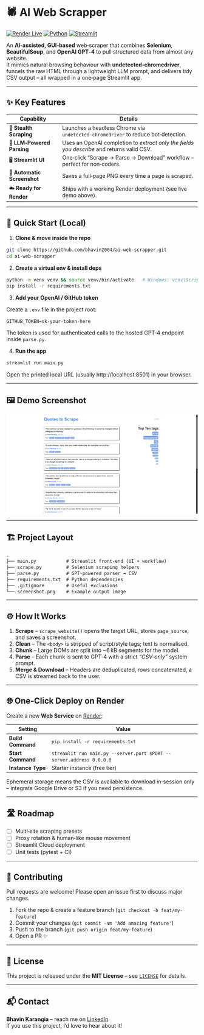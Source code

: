 # 🕷️ AI Web Scrapper

[![Render Live](https://img.shields.io/badge/demo-live-green?logo=render)](https://ai-web-scrapper-gorl.onrender.com)
[![Python](https://img.shields.io/badge/python-3.8%2B-blue?logo=python)](https://www.python.org/)
[![Streamlit](https://img.shields.io/badge/built%20with-Streamlit-red?logo=streamlit)](https://streamlit.io/)

An **AI‑assisted, GUI‑based** web‑scraper that combines **Selenium**, **BeautifulSoup**, and **OpenAI GPT‑4** to pull structured data from almost any website.  
It mimics natural browsing behaviour with **undetected‑chromedriver**, funnels the raw HTML through a lightweight LLM prompt, and delivers tidy CSV output – all wrapped in a one‑page Streamlit app.

---

## ✨ Key Features

| Capability | Details |
|------------|---------|
| 🚗 **Stealth Scraping** | Launches a headless Chrome via `undetected‑chromedriver` to reduce bot‑detection. |
| 🧠 **LLM‑Powered Parsing** | Uses an OpenAI completion to *extract only the fields you describe* and returns valid CSV. |
| 🖥️ **Streamlit UI** | One‑click “Scrape → Parse → Download” workflow – perfect for non‑coders. |
| 📸 **Automatic Screenshot** | Saves a full‑page PNG every time a page is scraped. |
| ☁️ **Ready for Render** | Ships with a working Render deployment (see live demo above). |

---

## 🚀 Quick Start (Local)

1. **Clone & move inside the repo**

```bash
git clone https://github.com/bhavin2004/ai-web-scrapper.git
cd ai-web-scrapper
```

2. **Create a virtual env & install deps**

```bash
python -m venv venv && source venv/bin/activate   # Windows: venv\Scripts\activate
pip install -r requirements.txt
```

3. **Add your OpenAI / GitHub token**

Create a `.env` file in the project root:

```dotenv
GITHUB_TOKEN=sk‑your‑token‑here
```

The token is used for authenticated calls to the hosted GPT‑4 endpoint inside `parse.py`.

4. **Run the app**

```bash
streamlit run main.py
```

Open the printed local URL (usually http://localhost:8501) in your browser.

---

## 🖼️ Demo Screenshot

<p align="center">
  <img src="screenshot.png" alt="App screenshot" width="650">
</p>

---

## 🏗️ Project Layout

```
.
├── main.py           # Streamlit front‑end (UI + workflow)
├── scrape.py         # Selenium scraping helpers
├── parse.py          # GPT‑powered parser → CSV
├── requirements.txt  # Python dependencies
├── .gitignore        # Useful exclusions
└── screenshot.png    # Example output image
```

---

## ⚙️ How It Works

1. **Scrape** – `scrape_website()` opens the target URL, stores `page_source`, and saves a screenshot.  
2. **Clean** – The `<body>` is stripped of script/style tags; text is normalised.  
3. **Chunk** – Large DOMs are split into ~6 kB segments for the model.  
4. **Parse** – Each chunk is sent to GPT‑4 with a strict *“CSV‑only”* system prompt.  
5. **Merge & Download** – Headers are deduplicated, rows concatenated, a CSV is streamed back to the user.

---

## 🌐 One‑Click Deploy on Render

Create a new **Web Service** on [Render](https://render.com):

| Setting | Value |
|---------|-------|
| **Build Command** | `pip install -r requirements.txt` |
| **Start Command** | `streamlit run main.py --server.port $PORT --server.address 0.0.0.0` |
| **Instance Type** | Starter instance (free tier) |

Ephemeral storage means the CSV is available to download in‑session only – integrate Google Drive or S3 if you need persistence.

---

## 🛣️ Roadmap

- [ ] Multi‑site scraping presets  
- [ ] Proxy rotation & human‑like mouse movement  
- [ ] Streamlit Cloud deployment  
- [ ] Unit tests (pytest + CI)

---

## 🤝 Contributing

Pull requests are welcome! Please open an issue first to discuss major changes.

1. Fork the repo & create a feature branch (`git checkout -b feat/my-feature`)  
2. Commit your changes (`git commit -am 'Add amazing feature'`)  
3. Push to the branch (`git push origin feat/my-feature`)  
4. Open a PR ✨

---

## 📝 License

This project is released under the **MIT License** – see [`LICENSE`](LICENSE) for details.

---

## 📬 Contact

**Bhavin Karangia** – reach me on [LinkedIn](https://www.linkedin.com/in/bhavin-karangia)  
If you use this project, I’d love to hear about it!
